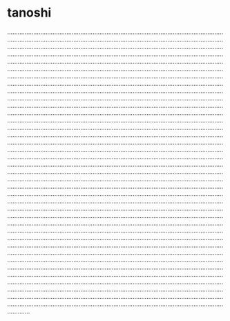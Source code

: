 # tanoshi

.....................................................................................................................................................................................................................................................................................................................................................................................................................................................................................................................................................................................................................................................................................................................................................................................................................................................................................................................................................................................................................................................................................................................................................................................................................................................................................................................................................................................................................................................................................................................................................................................................................................................................................................................................................................................................................................................................................................................................................................................................................................................................................................................................................................................................................................................................................................................................................................................................................................................................................................................................................................................................................................................................................................................................................................................................................................................................................................................................................................................................................................................................................................................................................................................................................................................................................................................................................................................................................................................................................................................................................................................................................................................................................................................................................................................................................................................................................................................................................................................................................................................................................................................................................................................................................................................................................................................................................................................................................................................................................................................................................................................................................................................................................................................................................................................................................................................................................................................